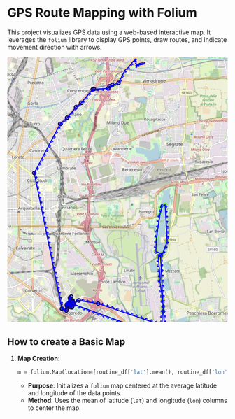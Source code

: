 # GPS Route Mapping with Folium

This project visualizes GPS data using a web-based interactive map. It leverages the `folium` library to display GPS points, draw routes, and indicate movement direction with arrows.

![Screen of the Maps](./img_readme/screen_maps_results.png)
## How to create a Basic Map

1. **Map Creation**:
   ```python
   m = folium.Map(location=[routine_df['lat'].mean(), routine_df['lon'].mean()], zoom_start=12)
   ```
   - **Purpose**: Initializes a `folium` map centered at the average latitude and longitude of the data points.
   - **Method**: Uses the mean of latitude (`lat`) and longitude (`lon`) columns to center the map.
